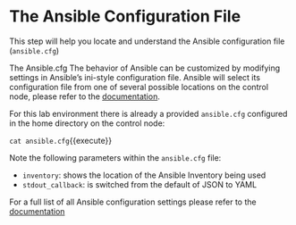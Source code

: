 # The Ansible Configuration File

This step will help you locate and understand the Ansible configuration file (`ansible.cfg`)

The Ansible.cfg The behavior of Ansible can be customized by modifying settings in Ansible’s ini-style configuration file. Ansible will select its configuration file from one of several possible locations on the control node, please refer to the [documentation](https://docs.ansible.com/ansible/latest/reference_appendices/config.html).

For this lab environment there is already a provided `ansible.cfg` configured in the home directory on the control node:

`cat ansible.cfg`{{execute}}

Note the following parameters within the `ansible.cfg` file:

 - `inventory`: shows the location of the Ansible Inventory being used
 - `stdout_callback`: is switched from the default of JSON to YAML

For a full list of all Ansible configuration settings please refer to the [documentation](https://docs.ansible.com/ansible/latest/reference_appendices/config.html#ansible-configuration-settings)
